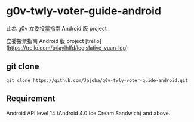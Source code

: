 g0v-twly-voter-guide-android
==============================

此為 g0v [立委投票指南](http://vote.ly.g0v.tw/) Android 版 project

立委投票指南 Android 版 project [trello] (https://trello.com/b/laylhlfd/legislative-yuan-log)


## git clone
```
git clone https://github.com/Jajoba/g0v-twly-voter-guide-android.git
```


## Requirement

Android API level 14 (Android 4.0 Ice Cream Sandwich) and above.
